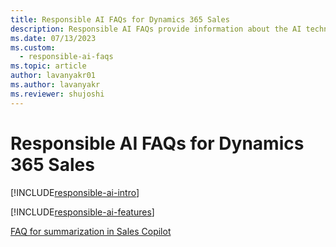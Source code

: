 ```yaml
---
title: Responsible AI FAQs for Dynamics 365 Sales
description: Responsible AI FAQs provide information about the AI technology used in Dynamics 365 Sales, along with key considerations and details about how the AI is used, how it was tested and evaluated, and any specific limitations.
ms.date: 07/13/2023
ms.custom: 
  - responsible-ai-faqs
ms.topic: article
author: lavanyakr01
ms.author: lavanyakr
ms.reviewer: shujoshi
---
```


# Responsible AI FAQs for Dynamics 365 Sales

[!INCLUDE[responsible-ai-intro](../includes/responsible-ai-intro.md)]

[!INCLUDE[responsible-ai-features](../includes/responsible-ai-features.md)]

[FAQ for summarization in Sales Copilot](faqs-sales-copilot-for-summarization.md)
